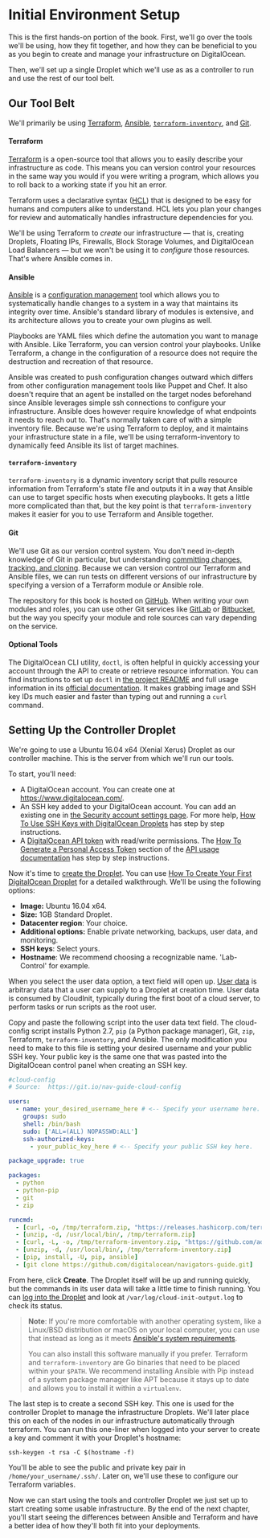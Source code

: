 # Initial Environment Setup

This is the first hands-on portion of the book. First, we'll go over the tools we'll be using, how they fit together, and how they can be beneficial to you as you begin to create and manage your infrastructure on DigitalOcean.

Then, we'll set up a single Droplet which we'll use as as a controller to run and use the rest of our tool belt.

## Our Tool Belt

We'll primarily be using [Terraform](https://www.terraform.io), [Ansible](https://www.ansible.com), [`terraform-inventory`](https://github.com/adammck/terraform-inventory), and [Git](https://git-scm.com).

#### Terraform

[Terraform](https://www.digitalocean.com/community/tutorials/how-to-use-terraform-with-digitalocean) is a open-source tool that allows you to easily describe your infrastructure as code. This means you can version control your resources in the same way you would if you were writing a program, which allows you to roll back to a working state if you hit an error.

Terraform uses a declarative syntax ([HCL](https://github.com/hashicorp/hcl)) that is designed to be easy for humans and computers alike to understand. HCL lets you plan your changes for review and automatically handles infrastructure dependencies for you.

We'll be using Terraform to *create* our infrastructure — that is, creating Droplets, Floating IPs, Firewalls, Block Storage Volumes, and DigitalOcean Load Balancers — but we won't be using it to *configure* those resources. That's where Ansible comes in.

#### Ansible

[Ansible](https://www.digitalocean.com/community/tutorials/configuration-management-101-writing-ansible-playbooks) is a [configuration management](https://www.digitalocean.com/community/tutorials/an-introduction-to-configuration-management) tool which allows you to systematically handle changes to a system in a way that maintains its integrity over time. Ansible's standard library of modules is extensive, and its architecture allows you to create your own plugins as well.

Playbooks are YAML files which define the automation you want to manage with Ansible. Like Terraform, you can version control your playbooks. Unlike Terraform, a change in the configuration of a resource does not require the destruction and recreation of that resource.

Ansible was created to push configuration changes outward which differs from other configuration management tools like Puppet and Chef. It also doesn't require that an agent be installed on the target nodes beforehand since Ansible leverages simple ssh connections to configure your infrastructure. Ansible does however require knowledge of what endpoints it needs to reach out to. That's normally taken care of with a simple inventory file. Because we're using Terraform to deploy, and it maintains your infrastructure state in a file, we'll be using terraform-inventory to dynamically feed Ansible its list of target machines.

<!-- TODO: ansible modules overview, specific modules for DO; ansible isn't stateful like puppet, so don't make snowflakes; ansible + ansible-doc are user friendly. https://twitter.com/laserllama/status/976135074117808129 -->

#### `terraform-inventory`

`terraform-inventory` is a dynamic inventory script that pulls resource information from Terraform's state file and outputs it in a way that Ansible can use to target specific hosts when executing playbooks. It gets a little more complicated than that, but the key point is that `terraform-inventory` makes it easier for you to use Terraform and Ansible together.

#### Git

We'll use Git as our version control system. You don't need in-depth knowledge of Git in particular, but understanding [committing changes, tracking, and cloning](https://www.digitalocean.com/community/tutorial_series/introduction-to-git-installation-usage-and-branches). Because we can version control our Terraform and Ansible files, we can run tests on different versions of our infrastructure by specifying a version of a Terraform module or Ansible role.

The repository for this book is hosted on [GitHub](https://github.com). When writing your own modules and roles, you can use other Git services like [GitLab](https://gitlab.com) or [Bitbucket](https://bitbucket.org), but the way you specify your module and role sources can vary depending on the service.

#### Optional Tools

The DigitalOcean CLI utility, `doctl`, is often helpful in quickly accessing your account through the API to create or retrieve resource information. You can find instructions to set up `doctl` in [the project README](https://github.com/digitalocean/doctl) and full usage information in its [official documentation](https://www.digitalocean.com/community/tutorials/how-to-use-doctl-the-official-digitalocean-command-line-client). It makes grabbing image and SSH key IDs much easier and faster than typing out and running a `curl` command.


## Setting Up the Controller Droplet

We're going to use a Ubuntu 16.04 x64 (Xenial Xerus) Droplet as our controller machine. This is the server from which we'll run our tools.

To start, you'll need:

* A DigitalOcean account. You can create one at https://www.digitalocean.com/.
* An SSH key added to your DigitalOcean account. You can add an existing one in [the Security account settings page](https://cloud.digitalocean.com/settings/security). For more help, [How To Use SSH Keys with DigitalOcean Droplets](https://www.digitalocean.com/community/tutorials/how-to-use-ssh-keys-with-digitalocean-droplets) has step by step instructions.
* A [DigitalOcean API token](https://cloud.digitalocean.com/settings/api/tokens) with read/write permissions.  The [How To Generate a Personal Access Token](https://www.digitalocean.com/community/tutorials/how-to-use-the-digitalocean-api-v2#how-to-generate-a-personal-access-token) section of the [API usage documentation](https://www.digitalocean.com/community/tutorials/how-to-use-the-digitalocean-api-v2) has step by step instructions.


Now it's time to [create the Droplet](https://cloud.digitalocean.com/droplets/new). You can use [How To Create Your First DigitalOcean Droplet](https://www.digitalocean.com/community/tutorials/how-to-create-your-first-digitalocean-droplet) for a detailed walkthrough. We'll be using the following options:

* **Image:** Ubuntu 16.04 x64.
* **Size:** 1GB Standard Droplet.
* **Datacenter region**: Your choice.
* **Additional options:** Enable private networking, backups, user data, and monitoring.
* **SSH keys**: Select yours.
* **Hostname**: We recommend choosing a recognizable name. 'Lab-Control' for example.

When you select the user data option, a text field will open up. [User data](https://www.digitalocean.com/community/tutorials/an-introduction-to-droplet-metadata) is arbitrary data that a user can supply to a Droplet at creation time. User data is consumed by CloudInit, typically during the first boot of a cloud server, to perform tasks or run scripts as the root user.

Copy and paste the following script into the user data text field. The cloud-config script installs Python 2.7, `pip` (a Python package manager), Git, `zip`, Terraform, `terraform-inventory`, and Ansible. The only modification you need to make to this file is setting your desired username and your public SSH key. Your public key is the same one that was pasted into the DigitalOcean control panel when creating an SSH key.

```yaml
#cloud-config
# Source:  https://git.io/nav-guide-cloud-config

users:
  - name: your_desired_username_here # <-- Specify your username here.
    groups: sudo
    shell: /bin/bash
    sudo: ['ALL=(ALL) NOPASSWD:ALL']
    ssh-authorized-keys:
      - your_public_key_here # <-- Specify your public SSH key here.

package_upgrade: true

packages:
  - python
  - python-pip
  - git
  - zip

runcmd:
  - [curl, -o, /tmp/terraform.zip, "https://releases.hashicorp.com/terraform/0.11.3/terraform_0.11.3_linux_amd64.zip"]
  - [unzip, -d, /usr/local/bin/, /tmp/terraform.zip]
  - [curl, -L, -o, /tmp/terraform-inventory.zip, "https://github.com/adammck/terraform-inventory/releases/download/v0.7-pre/terraform-inventory_v0.7-pre_linux_amd64.zip"]
  - [unzip, -d, /usr/local/bin/, /tmp/terraform-inventory.zip]
  - [pip, install, -U, pip, ansible]
  - [git clone https://github.com/digitalocean/navigators-guide.git]
```

From here, click **Create**. The Droplet itself will be up and running quickly, but the commands in its user data will take a little time to finish running. You can [log into the Droplet](https://www.digitalocean.com/community/tutorials/how-to-create-your-first-digitalocean-droplet#step-10-%E2%80%94-logging-in-to-the-droplet) and look at `/var/log/cloud-init-output.log` to check its status.

> **Note**: If you're more comfortable with another operating system, like a Linux/BSD distribution or macOS on your local computer, you can use that instead as long as it meets [Ansible's system requirements](http://docs.ansible.com/ansible/latest/installation_guide/intro_installation.html#control-machine-requirements).
>
> You can also install this software manually if you prefer. Terraform and `terraform-inventory` are Go binaries that need to be placed within your `$PATH`. We recommend installing Ansible with Pip instead of a system package manager like APT because it stays up to date and allows you to install it within a `virtualenv`.

The last step is to create a second SSH key. This one is used for the controller Droplet to manage the infrastructure Droplets. We'll later place this on each of the nodes in our infrastructure automatically through terraform. You can run this one-liner when logged into your server to create a key and comment it with your Droplet's hostname:

```
ssh-keygen -t rsa -C $(hostname -f)
```

You'll be able to see the public and private key pair in `/home/your_username/.ssh/`. Later on, we'll use these to configure our Terraform variables.

Now we can start using the tools and controller Droplet we just set up to start creating some usable infrastructure. By the end of the next chapter, you'll start seeing the differences between Ansible and Terraform and have a better idea of how they'll both fit into your deployments.
